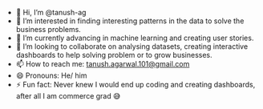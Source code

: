 - 👋 Hi, I’m @tanush-ag
- 👀 I’m interested in finding interesting patterns in the data to solve the business problems.
- 🌱 I’m currently advancing in machine learning and creating user stories.
- 💞️ I’m looking to collaborate on analysing datasets, creating interactive dashboards to help solving problem or to grow businesses.
- 📫 How to reach me: tanush.agarwal.101@gmail.com
- 😄 Pronouns: He/ him
- ⚡ Fun fact: Never knew I would end up coding and creating dashboards, after all I am commerce grad 😅

<!---
tanush-ag/tanush-ag is a ✨ special ✨ repository because its `README.md` (this file) appears on your GitHub profile.
You can click the Preview link to take a look at your changes.
--->
